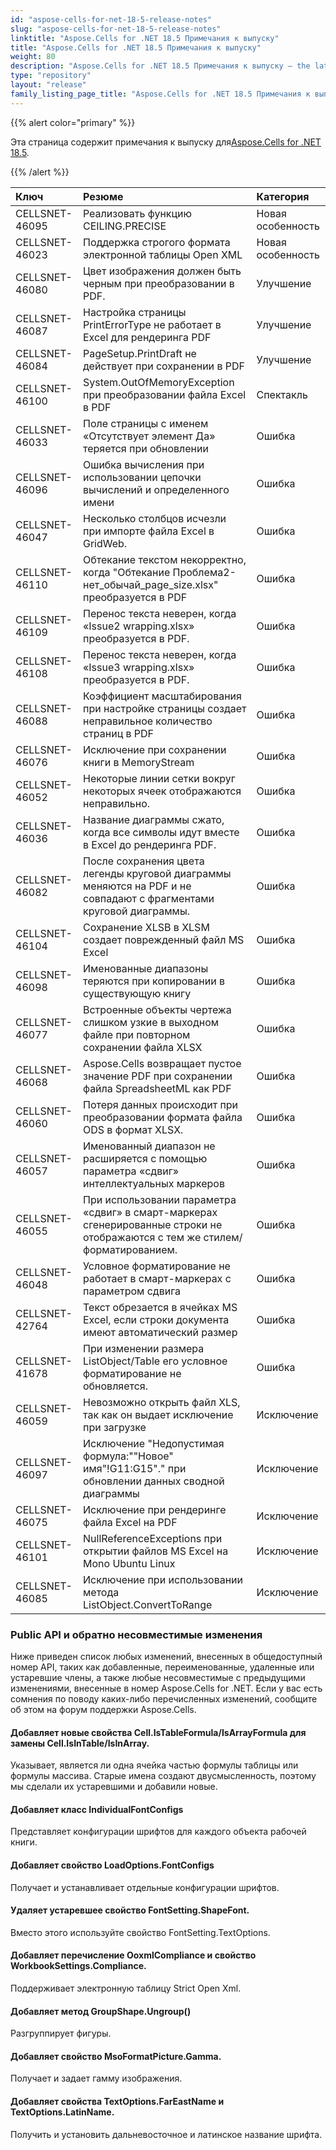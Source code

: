 ```yaml
---
id: "aspose-cells-for-net-18-5-release-notes"
slug: "aspose-cells-for-net-18-5-release-notes"
linktitle: "Aspose.Cells for .NET 18.5 Примечания к выпуску"
title: "Aspose.Cells for .NET 18.5 Примечания к выпуску"
weight: 80
description: "Aspose.Cells for .NET 18.5 Примечания к выпуску – the latest updates and fixes."
type: "repository"
layout: "release"
family_listing_page_title: "Aspose.Cells for .NET 18.5 Примечания к выпуску"
---
```

{{% alert color="primary" %}} 

 Эта страница содержит примечания к выпуску для[Aspose.Cells for .NET 18.5](https://www.nuget.org/packages/Aspose.Cells/18.5.1).

{{% /alert %}} 

|**Ключ**|**Резюме**|**Категория**|
|:- |:- |:- |
|CELLSNET-46095|Реализовать функцию CEILING.PRECISE|Новая особенность|
|CELLSNET-46023|Поддержка строгого формата электронной таблицы Open XML|Новая особенность|
|CELLSNET-46080|Цвет изображения должен быть черным при преобразовании в PDF.|Улучшение|
|CELLSNET-46087|Настройка страницы PrintErrorType не работает в Excel для рендеринга PDF|Улучшение|
|CELLSNET-46084|PageSetup.PrintDraft не действует при сохранении в PDF|Улучшение|
|CELLSNET-46100|System.OutOfMemoryException при преобразовании файла Excel в PDF|Спектакль|
|CELLSNET-46033|Поле страницы с именем «Отсутствует элемент Да» теряется при обновлении|Ошибка|
|CELLSNET-46096|Ошибка вычисления при использовании цепочки вычислений и определенного имени|Ошибка|
|CELLSNET-46047|Несколько столбцов исчезли при импорте файла Excel в GridWeb.|Ошибка|
|CELLSNET-46110|Обтекание текстом некорректно, когда "Обтекание Проблема2-нет_обычай_page_size.xlsx" преобразуется в PDF|Ошибка|
|CELLSNET-46109|Перенос текста неверен, когда «Issue2 wrapping.xlsx» преобразуется в PDF.|Ошибка|
|CELLSNET-46108|Перенос текста неверен, когда «Issue3 wrapping.xlsx» преобразуется в PDF.|Ошибка|
|CELLSNET-46088|Коэффициент масштабирования при настройке страницы создает неправильное количество страниц в PDF|Ошибка|
|CELLSNET-46076|Исключение при сохранении книги в MemoryStream|Ошибка|
|CELLSNET-46052|Некоторые линии сетки вокруг некоторых ячеек отображаются неправильно.|Ошибка|
|CELLSNET-46036|Название диаграммы сжато, когда все символы идут вместе в Excel до рендеринга PDF.|Ошибка|
|CELLSNET-46082|После сохранения цвета легенды круговой диаграммы меняются на PDF и не совпадают с фрагментами круговой диаграммы.|Ошибка|
|CELLSNET-46104|Сохранение XLSB в XLSM создает поврежденный файл MS Excel|Ошибка|
|CELLSNET-46098|Именованные диапазоны теряются при копировании в существующую книгу|Ошибка|
|CELLSNET-46077|Встроенные объекты чертежа слишком узкие в выходном файле при повторном сохранении файла XLSX|Ошибка|
|CELLSNET-46068|Aspose.Cells возвращает пустое значение PDF при сохранении файла SpreadsheetML как PDF|Ошибка|
|CELLSNET-46060|Потеря данных происходит при преобразовании формата файла ODS в формат XLSX.|Ошибка|
|CELLSNET-46057|Именованный диапазон не расширяется с помощью параметра «сдвиг» интеллектуальных маркеров|Ошибка|
|CELLSNET-46055|При использовании параметра «сдвиг» в смарт-маркерах сгенерированные строки не отображаются с тем же стилем/форматированием.|Ошибка|
|CELLSNET-46048|Условное форматирование не работает в смарт-маркерах с параметром сдвига|Ошибка|
|CELLSNET-42764|Текст обрезается в ячейках MS Excel, если строки документа имеют автоматический размер|Ошибка|
|CELLSNET-41678|При изменении размера ListObject/Table его условное форматирование не обновляется.|Ошибка|
|CELLSNET-46059|Невозможно открыть файл XLS, так как он выдает исключение при загрузке|Исключение|
|CELLSNET-46097|Исключение "Недопустимая формула:""Новое" имя"!G11:G15"." при обновлении данных сводной диаграммы|Исключение|
|CELLSNET-46075|Исключение при рендеринге файла Excel на PDF|Исключение|
|CELLSNET-46101|NullReferenceExceptions при открытии файлов MS Excel на Mono Ubuntu Linux|Исключение|
|CELLSNET-46085|Исключение при использовании метода ListObject.ConvertToRange|Исключение|
### **Public API и обратно несовместимые изменения**
Ниже приведен список любых изменений, внесенных в общедоступный номер API, таких как добавленные, переименованные, удаленные или устаревшие члены, а также любые несовместимые с предыдущими изменениями, внесенные в номер Aspose.Cells for .NET. Если у вас есть сомнения по поводу каких-либо перечисленных изменений, сообщите об этом на форум поддержки Aspose.Cells.
#### **Добавляет новые свойства Cell.IsTableFormula/IsArrayFormula для замены Cell.IsInTable/IsInArray.**
Указывает, является ли одна ячейка частью формулы таблицы или формулы массива. Старые имена создают двусмысленность, поэтому мы сделали их устаревшими и добавили новые.
#### **Добавляет класс IndividualFontConfigs**
Представляет конфигурации шрифтов для каждого объекта рабочей книги.
#### **Добавляет свойство LoadOptions.FontConfigs**
Получает и устанавливает отдельные конфигурации шрифтов.
#### **Удаляет устаревшее свойство FontSetting.ShapeFont.**
Вместо этого используйте свойство FontSetting.TextOptions.
#### **Добавляет перечисление OoxmlCompliance и свойство WorkbookSettings.Compliance.**
Поддерживает электронную таблицу Strict Open Xml.
#### **Добавляет метод GroupShape.Ungroup()**
Разгруппирует фигуры.
#### **Добавляет свойство MsoFormatPicture.Gamma.**
Получает и задает гамму изображения.
#### **Добавляет свойства TextOptions.FarEastName и TextOptions.LatinName.**
Получить и установить дальневосточное и латинское название шрифта.
